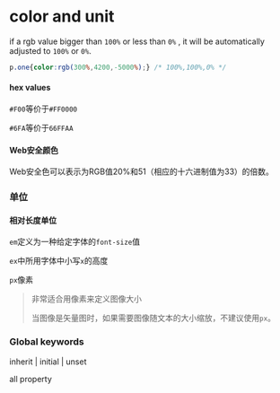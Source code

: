 # color and unit

if a rgb value bigger than `100%` or less than `0%` , it will be automatically adjusted to `100%` or `0%`. 

```css
p.one{color:rgb(300%,4200,-5000%);} /* 100%,100%,0% */
```

#### hex values

`#F00`等价于`#FF0000`

`#6FA`等价于`66FFAA`

#### Web安全颜色

Web安全色可以表示为RGB值20%和51（相应的十六进制值为33）的倍数。

### 单位

#### 相对长度单位

`em`定义为一种给定字体的`font-size`值

`ex`中所用字体中小写`x`的高度

`px`像素

> 非常适合用像素来定义图像大小
>
> 当图像是矢量图时，如果需要图像随文本的大小缩放，不建议使用`px`。

### Global keywords

inherit | initial | unset

all property